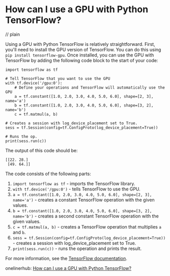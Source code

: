 # How can I use a GPU with Python TensorFlow?
// plain

Using a GPU with Python TensorFlow is relatively straightforward. First, you'll need to install the GPU version of TensorFlow. You can do this using `pip install tensorflow-gpu`. Once installed, you can use the GPU with TensorFlow by adding the following code block to the start of your code:

```
import tensorflow as tf

# Tell TensorFlow that you want to use the GPU
with tf.device('/gpu:0'):
    # Define your operations and TensorFlow will automatically use the GPU
    a = tf.constant([1.0, 2.0, 3.0, 4.0, 5.0, 6.0], shape=[2, 3], name='a')
    b = tf.constant([1.0, 2.0, 3.0, 4.0, 5.0, 6.0], shape=[3, 2], name='b')
    c = tf.matmul(a, b)

# Creates a session with log_device_placement set to True.
sess = tf.Session(config=tf.ConfigProto(log_device_placement=True))

# Runs the op.
print(sess.run(c))
```

The output of this code should be:
```
[[22. 28.]
 [49. 64.]]
```

The code consists of the following parts:
1. `import tensorflow as tf` - imports the TensorFlow library.
2. `with tf.device('/gpu:0')` - tells TensorFlow to use the GPU.
3. `a = tf.constant([1.0, 2.0, 3.0, 4.0, 5.0, 6.0], shape=[2, 3], name='a')` - creates a constant TensorFlow operation with the given values.
4. `b = tf.constant([1.0, 2.0, 3.0, 4.0, 5.0, 6.0], shape=[3, 2], name='b')` - creates a second constant TensorFlow operation with the given values.
5. `c = tf.matmul(a, b)` - creates a TensorFlow operation that multiplies `a` and `b`.
6. `sess = tf.Session(config=tf.ConfigProto(log_device_placement=True))` - creates a session with log_device_placement set to True.
7. `print(sess.run(c))` - runs the operation and prints the result.

For more information, see the [TensorFlow documentation](https://www.tensorflow.org/guide/using_gpu).

onelinerhub: [How can I use a GPU with Python TensorFlow?](https://onelinerhub.com/python-tensorflow/how-can-i-use-a-gpu-with-python-tensorflow-1687077729)